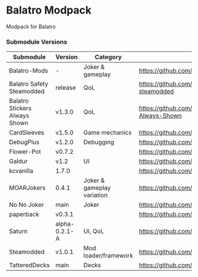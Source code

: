# Balatro Modpack
 Modpack for Balatro

### Submodule Versions

| Submodule                         | Version           | Category                      | Link                                                                        |
|-----------------------------------|-------------------|-------------------------------|-----------------------------------------------------------------------------|
| Balatro-Mods                      | -                 | Joker & gameplay              | https://github.com/drAdrian9/Balatro-Mods                                   |
| Balatro Safety Steamodded         | release           | QoL                           | https://github.com/Zei33/balatro-safety-steamodded                          |
| Balatro Stickers Always Shown     | v1.3.0            | QoL                           | https://github.com/SirMaiquis/Balatro-Stickers-Always-Shown                 |
| CardSleeves                       | v1.5.0            | Game mechanics                | https://github.com/larswijn/CardSleeves                                     |
| DebugPlus                         | v1.2.0            | Debugging                     | https://github.com/WilsontheWolf/DebugPlus                                  |
| Flower-Pot                        | v0.7.2            |                               | https://github.com/GauntletGames-2086/Flower-Pot                            |
| Galdur                            | v1.2              | UI                            | https://github.com/Eremel/Galdur                                            |
| kcvanilla                         | 1.7.0             |                               | https://github.com/kcgidw/kcvanilla                                         |
| MOARJokers                        | 0.4.1             | Joker & gameplay variation    | https://github.com/MrSmoothieHuman1/MOARJokers                              |
| No No Joker                       | main              | Joker                         | https://github.com/DeathDB1/No-No-Joker                                     |
| paperback                         | v0.3.1            |                               | https://github.com/GitNether/paperback                                      |
| Saturn                            | alpha-0.2.1-A     | UI, QoL                       | https://github.com/OceanRamen/Saturn                                        |
| Steamodded                        | v1.0.1            | Mod loader/framework          | https://github.com/Steamopollys/Steamodded.git                              |
| TatteredDecks                     | main              | Decks                         | https://github.com/Cheesy-Brik/TatteredDecks                                |




